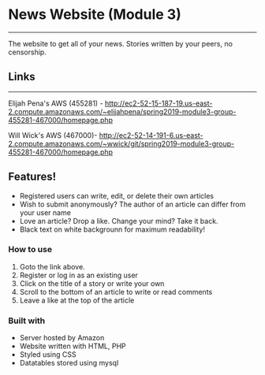 # News Website (Module 3)
--------------------
The website to get all of your news. Stories written by your peers, no censorship.
## Links
---
Elijah Pena's AWS (455281) - http://ec2-52-15-187-19.us-east-2.compute.amazonaws.com/~elijahpena/spring2019-module3-group-455281-467000/homepage.php

Will Wick's AWS (467000)- http://ec2-52-14-191-6.us-east-2.compute.amazonaws.com/~wwick/git/spring2019-module3-group-455281-467000/homepage.php

## Features!

  - Registered users can write, edit, or delete their own articles
  - Wish to submit anonymously? The author of an article can differ from your user name
  - Love an article? Drop a like. Change your mind? Take it back.
  - Black text on white backgrounn for maximum readability!

### How to use
1. Goto the link above.
2. Register or log in as an existing user
3. Click on the title of a story or write your own
4. Scroll to the bottom of an article to write or read comments
5. Leave a like at the top of the article

### Built with
 - Server hosted by Amazon
 - Website written with HTML, PHP
 - Styled using CSS
 - Datatables stored using mysql






